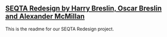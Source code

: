 ## <ins>**SEQTA Redesign** by Harry Breslin, Oscar Breslin and Alexander McMillan</ins>

This is the readme for our SEQTA Redesign project.
